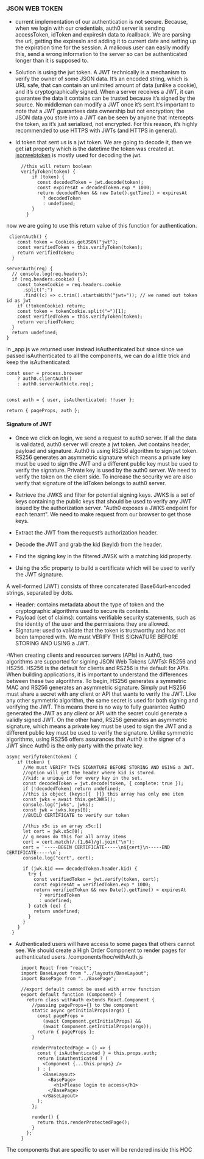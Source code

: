 ### JSON WEB TOKEN

- current implementation of our authentication is not secure. Because, when we login with our credentials, auth0 server is sending accessToken, idToken and expiresIn data to /callback. We are parsing the url, getting the expiresIn and adding it to current date and setting up the expiration time for the session. A malicous user can easily modify this, send a wrong information to the server so can be authenticated longer than it is supposed to.

- Solution is using the jwt token. A JWT technically is a mechanism to verify the owner of some JSON data. It’s an encoded string, which is URL safe, that can contain an unlimited amount of data (unlike a cookie), and it’s cryptographically signed.
When a server receives a JWT, it can guarantee the data it contains can be trusted because it’s signed by the source. No middleman can modify a JWT once it’s sent.It’s important to note that a JWT guarantees data ownership but not encryption; the JSON data you store into a JWT can be seen by anyone that intercepts the token, as it’s just serialized, not encrypted. For this reason, it’s highly recommended to use HTTPS with JWTs (and HTTPS in general).

- Id token that sent us is a jwt token. We are going to decode it, then we get **iat** property which is the datetime the token was created at. [jsonwebtoken](https://www.npmjs.com/package/jsonwebtoken) is mostly used for decoding the jwt.
        
        //this will return boolean
        verifyToken(token) {
            if (token) {
              const decodedToken = jwt.decode(token);
              const expiresAt = decodedToken.exp * 1000;
              return decodedToken && new Date().getTime() < expiresAt
                ? decodedToken
                : undefined;
            }
          }

now we are going to use this return value of this function for authentication.

     clientAuth() {
        const token = Cookies.getJSON("jwt");
        const verifiedToken = this.verifyToken(token);
        return verifiedToken;
      }

    serverAuth(req) {
      // console.log(req.headers);
      if (req.headers.cookie) {
        const tokenCookie = req.headers.cookie
          .split(";")
          .find((c) => c.trim().startsWith("jwt=")); // we named out token id as jwt
        if (!tokenCookie) return;
        const token = tokenCookie.split("=")[1];
        const verifiedToken = this.verifyToken(token);
        return verifiedToken;
      }
      return undefined;
    }
    
  in _app.js we returned user instead isAuthenticated but since since we passed isAuthenticated to all the components, we can do a little trick and keep the isAuthenticated:
  
    const user = process.browser
        ? auth0.clientAuth()
        : auth0.serverAuth(ctx.req);


    const auth = { user, isAuthenticated: !!user };

    return { pageProps, auth };
    
 #### Signature of JWT
 - Once we click on login, we send a request to auth0 server. If all the data is validated, auth0 server will create a jwt token. Jwt contains header, payload and signature. Auth0 is using RS256 algorithm to sign jwt token. RS256 generates an asymmetric signature which means a private key must be used to sign the JWT and a different public key must be used to verify the signature. Private key is used by the auth0 server. We need to verify the token on the client side. To increase the security we are also verify that signature of the idToken belongs to auth0 server.
 
- Retrieve the JWKS and filter for potential signing keys. JWKS is a set of keys containing the public keys that should be used to verify any JWT issued by the authorization server. "Auth0 exposes a JWKS endpoint for each tenant". We need to make request from our browser to get those keys.
- Extract the JWT from the request’s authorization header. 
- Decode the JWT and grab the kid (keyId) from the header. 
- Find the signing key in the filtered JWSK with a matching kid property. 
- Using the x5c property to build a certificate which will be used to verify the JWT signature. 

A well-formed (JWT) consists of three concatenated Base64url-encoded strings, separated by dots.
- Header: contains metadata about the type of token and the cryptographic algorithms used to secure its contents.
- Payload (set of claims): contains verifiable security statements, such as the identity of the user and the permissions they are allowed.
- Signature: used to validate that the token is trustworthy and has not been tampered with. We must VERIFY THIS SIGNATURE BEFORE STORING AND USING a JWT.

-When creating clients and resources servers (APIs) in Auth0, two algorithms are supported for signing JSON Web Tokens (JWTs): RS256 and HS256. HS256 is the default for clients and RS256 is the default for APIs. When building applications, it is important to understand the differences between these two algorithms. To begin, HS256 generates a symmetric MAC and RS256 generates an asymmetric signature. Simply put HS256 must share a secret with any client or API that wants to verify the JWT. Like any other symmetric algorithm, the same secret is used for both signing and verifying the JWT. This means there is no way to fully guarantee Auth0 generated the JWT as any client or API with the secret could generate a validly signed JWT. On the other hand, RS256 generates an asymmetric signature, which means a private key must be used to sign the JWT and a different public key must be used to verify the signature. Unlike symmetric algorithms, using RS256 offers assurances that Auth0 is the signer of a JWT since Auth0 is the only party with the private key.

    async verifyToken(token) {
        if (token) {
          //We must VERIFY THIS SIGNATURE BEFORE STORING AND USING a JWT.
          //option will get the header where kid is stored.
          //kid: a unique id for every key in the set.
          const decodedToken = jwt.decode(token, { complete: true });
          if (!decodedToken) return undefined;
          //this is object {keys:[{  }]} this array has only one item
          const jwks = await this.getJWKS();
          console.log("jwks", jwks);
          const jwk = jwks.keys[0];
          //BUILD CERTIFICATE to verify our token

          //this x5c is an array x5c:[]
          let cert = jwk.x5c[0];
          // g means do this for all array items
          cert = cert.match(/.{1,64}/g).join("\n");
          cert = `-----BEGIN CERTIFICATE-----\n${cert}\n-----END CERTIFICATE-----\n`;
          console.log("cert", cert);

          if (jwk.kid === decodedToken.header.kid) {
            try {
              const verifiedToken = jwt.verify(token, cert);
              const expiresAt = verifiedToken.exp * 1000;
              return verifiedToken && new Date().getTime() < expiresAt
                ? verifiedToken
                : undefined;
            } catch (ex) {
              return undefined;
            }
          }
        }
      }

- Authenticated users will have access to some pages that others cannot see. We should create a High Order Component to render pages for authenticated users. /components/hoc/withAuth.js


        import React from "react";
        import BaseLayout from "../layouts/BaseLayout";
        import BasePage from "../BasePage";

        //export default cannot be used with arrow function
        export default function (Component) {
          return class withAuth extends React.Component {
            //passing pageProps={} to the component
            static async getInitialProps(args) {
              const pageProps =
                (await Component.getInitialProps) &&
                (await Component.getInitialProps(args));
              return { pageProps };
            }

            renderProtectedPage = () => {
              const { isAuthenticated } = this.props.auth;
              return isAuthenticated ? (
                <Component {...this.props} />
              ) : (
                <BaseLayout>
                  <BasePage>
                    <h1>Please login to access</h1>
                  </BasePage>
                </BaseLayout>
              );
            };

            render() {
              return this.renderProtectedPage();
            }
          };
        }

The components that are specific to user will be rendered inside this HOC
